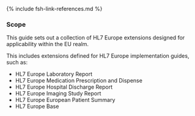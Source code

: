 {% include fsh-link-references.md %}

### Scope

This guide sets out a collection of HL7 Europe extensions designed for applicability within the EU realm.

This includes extensions defined for HL7 Europe implementation guides, such as: 
- HL7 Europe Laboratory Report  
- HL7 Europe Medication Prescription and Dispense  
- HL7 Europe Hospital Discharge Report  
- HL7 Europe Imaging Study Report
- HL7 Europe European Patient Summary  
- HL7 Europe Base 